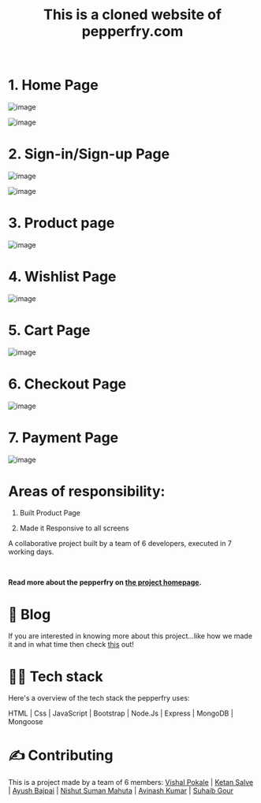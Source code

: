
<div align='center'>
  
<br />
  
<br />
  
  <h1>This is a cloned website of pepperfry.com</h1>
  
</div>

<br />


#      1. Home Page 
  
  ![image](https://cdn-images-1.medium.com/max/1250/0*idWzYwb3FeoXZPK5.png)
  
  
  ![image](https://cdn-images-1.medium.com/max/1250/0*QD9yzxuYI1DKKjyC.png)



#    2. Sign-in/Sign-up Page

![image](https://cdn-images-1.medium.com/max/1250/0*Q4b4HAniR4WTXOsV.png)

![image](https://miro.medium.com/max/1400/1*cSI3SsPbrW6J5miC2PsBUg.png)


#     3. Product page

![image](https://cdn-images-1.medium.com/max/1250/0*BCxo3B6OOvlehlne.png)

#      4. Wishlist Page

![image](https://miro.medium.com/max/1400/1*bhm6PCfs3Hile1_Tldjv0g.png)


#      5. Cart Page

![image](https://miro.medium.com/max/1400/1*jfkpQcmiZT7zjBrFnhdCow.png)

#      6. Checkout Page

![image](https://miro.medium.com/max/1400/1*KffbgYNbk57gKdorwyWhpA.png)


 #     7. Payment Page

![image](https://miro.medium.com/max/1400/1*dTG5hR-q_FlVqIhfonxTTg.png)

   
   
# Areas of responsibility:

1. Built Product Page

2. Made it Responsive to all screens


A collaborative project built by a team of 6 developers, executed in 7 working days.



<br />

**Read more about the pepperfry  on [the project homepage](https://en.wikipedia.org/wiki/pepperfry).**

# 📒 Blog

If you are interested in knowing more about this project...like how we made it and in what time then check [this](https://medium.com/@pokalevishal/the-cloned-website-cloning-period-of-pepperfry-com-d0cc7d79e0ac) out! 

# 👨‍💻 Tech stack

Here's a overview of the tech stack the pepperfry uses:

HTML | Css | JavaScript | Bootstrap | Node.Js | Express | MongoDB | Mongoose

# ✍️ Contributing

This is a project made by a team of 6 members: <a href="https://github.com/Vishal0899">Vishal Pokale<a> | <a href="https://github.com/salveketan">Ketan Salve<a> | <a href="https://github.com/ayush1852017">Ayush Bajpai<a> |   <a href="https://github.com/NishutSuman">Nishut Suman Mahuta<a> | <a href="https://github.com/aviviral">Avinash Kumar<a> | <a href="https://github.com/goriens">Suhaib Gour<a>



